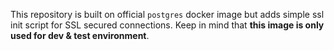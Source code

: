 This repository is built on official ```postgres``` docker image but adds simple ssl init script for SSL secured connections. 
Keep in mind that **this image is only used for dev & test environment**.